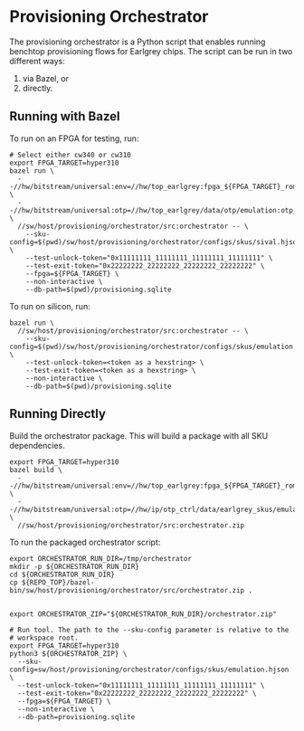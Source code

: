 # Provisioning Orchestrator

The provisioning orchestrator is a Python script that enables running benchtop
provisioning flows for Earlgrey chips. The script can be run in two different
ways:
1. via Bazel, or
2. directly.

## Running with Bazel

To run on an FPGA for testing, run:

```
# Select either cw340 or cw310
export FPGA_TARGET=hyper310
bazel run \
  --//hw/bitstream/universal:env=//hw/top_earlgrey:fpga_${FPGA_TARGET}_rom_with_fake_keys \
  --//hw/bitstream/universal:otp=//hw/top_earlgrey/data/otp/emulation:otp_img_test_unlocked0_manuf_empty \
  //sw/host/provisioning/orchestrator/src:orchestrator -- \
    --sku-config=$(pwd)/sw/host/provisioning/orchestrator/configs/skus/sival.hjson \
    --test-unlock-token="0x11111111_11111111_11111111_11111111" \
    --test-exit-token="0x22222222_22222222_22222222_22222222" \
    --fpga=${FPGA_TARGET} \
    --non-interactive \
    --db-path=$(pwd)/provisioning.sqlite
```

To run on silicon, run:

```
bazel run \
  //sw/host/provisioning/orchestrator/src:orchestrator -- \
    --sku-config=$(pwd)/sw/host/provisioning/orchestrator/configs/skus/emulation.hjson \
    --test-unlock-token=<token as a hexstring> \
    --test-exit-token=<token as a hexstring> \
    --non-interactive \
    --db-path=$(pwd)/provisioning.sqlite
```

## Running Directly

Build the orchestrator package. This will build a package with all SKU
dependencies.

```
export FPGA_TARGET=hyper310
bazel build \
  --//hw/bitstream/universal:env=//hw/top_earlgrey:fpga_${FPGA_TARGET}_rom_with_fake_keys \
  --//hw/bitstream/universal:otp=//hw/ip/otp_ctrl/data/earlgrey_skus/emulation:otp_img_test_unlocked0_manuf_empty \
  //sw/host/provisioning/orchestrator/src:orchestrator.zip
```

To run the packaged orchestrator script:

```
export ORCHESTRATOR_RUN_DIR=/tmp/orchestrator
mkdir -p ${ORCHESTRATOR_RUN_DIR}
cd ${ORCHESTRATOR_RUN_DIR}
cp ${REPO_TOP}/bazel-bin/sw/host/provisioning/orchestrator/src/orchestrator.zip .


export ORCHESTRATOR_ZIP="${ORCHESTRATOR_RUN_DIR}/orchestrator.zip"

# Run tool. The path to the --sku-config parameter is relative to the
# workspace root.
export FPGA_TARGET=hyper310
python3 ${ORCHESTRATOR_ZIP} \
  --sku-config=sw/host/provisioning/orchestrator/configs/skus/emulation.hjson \
  --test-unlock-token="0x11111111_11111111_11111111_11111111" \
  --test-exit-token="0x22222222_22222222_22222222_22222222" \
  --fpga=${FPGA_TARGET} \
  --non-interactive \
  --db-path=provisioning.sqlite
```
